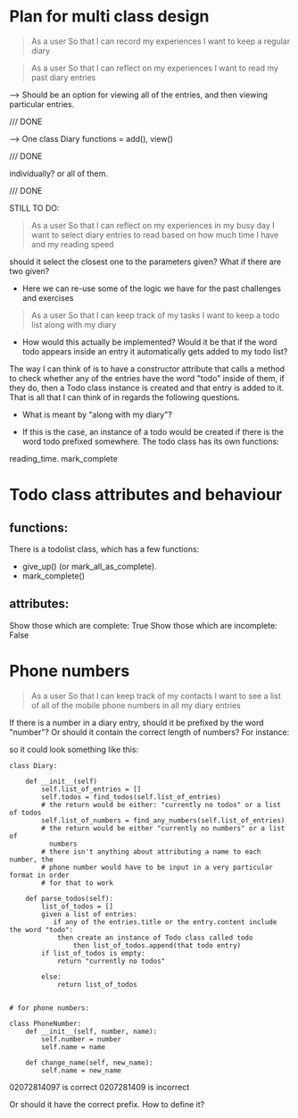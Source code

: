 # Plan for multi class design

> As a user
> So that I can record my experiences
> I want to keep a regular diary

> As a user
> So that I can reflect on my experiences
> I want to read my past diary entries

--> Should be an option for viewing all of the entries, and then viewing
particular entries.

/// DONE

--> One class Diary
functions = add(), view()

/// DONE

individually? or all of them.

/// DONE


STILL TO DO:

> As a user
> So that I can reflect on my experiences in my busy day
> I want to select diary entries to read based on how much time I have and my
> reading speed

should it select the closest one to the parameters given?
What if there are two given?

- Here we can re-use some of the logic we have for the past challenges
  and exercises

> As a user
> So that I can keep track of my tasks
> I want to keep a todo list along with my diary

- How would this actually be implemented? Would it be that if the word
todo appears inside an entry it automatically gets added to my todo
list?

The way I can think of is to have a constructor attribute that calls a
method to check whether any of the entries have the word "todo" inside
of them, if they do, then a Todo class instance is created and that
entry is added to it. That is all that I can think of in regards the
following questions.

- What is meant by "along with my diary"?

- If this is the case, an instance of a todo would be created if there
  is the word todo prefixed somewhere. The todo class has its own
functions:

reading_time.
mark_complete

# Todo class attributes and behaviour

## functions:
There is a todolist class, which has a few functions:

* give_up() (or mark_all_as_complete).
* mark_complete()

## attributes:

Show those which are complete: True
Show those which are incomplete: False

# Phone numbers

> As a user
> So that I can keep track of my contacts
> I want to see a list of all of the mobile phone numbers in all my diary
> entries

If there is a number in a diary entry, should it be prefixed by the word
"number"? Or should it contain the correct length of numbers? For
instance:

so it could look something like this:

```
class Diary:

    def __init__(self)
        self.list_of_entries = []
        self.todos = find_todos(self.list_of_entries)
        # the return would be either: "currently no todos" or a list of todos
        self.list_of_numbers = find_any_numbers(self.list_of_entries)
        # the return would be either "currently no numbers" or a list of
          numbers
        # there isn't anything about attributing a name to each number, the
        # phone number would have to be input in a very particular format in order
        # for that to work

    def parse_todos(self):
        list_of_todos = []
        given a list of entries:
           if any of the entries.title or the entry.content include the word "todo":
            then create an instance of Todo class called todo
                then list_of_todos.append(that todo entry)
        if list_of_todos is empty:
            return "currently no todos"

        else:
            return list_of_todos


# for phone numbers:

class PhoneNumber:
    def __init__(self, number, name):
        self.number = number
        self.name = name

    def change_name(self, new_name):
        self.name = new_name
```

02072814097 is correct
0207281409 is incorrect

Or should it have the correct prefix. How to define it?

